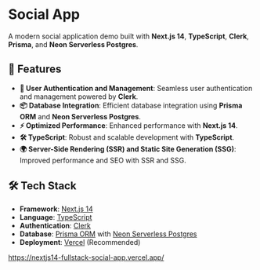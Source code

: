 # Social App

A modern social application demo built with **Next.js 14**, **TypeScript**, **Clerk**, **Prisma**, and **Neon Serverless Postgres**.



## 🚀 Features

- **🔑 User Authentication and Management**: Seamless user authentication and management powered by **Clerk**.
- **📦 Database Integration**: Efficient database integration using **Prisma ORM** and **Neon Serverless Postgres**.
- **⚡ Optimized Performance**: Enhanced performance with **Next.js 14**.
- **🛠 TypeScript**: Robust and scalable development with **TypeScript**.
- **🌍 Server-Side Rendering (SSR) and Static Site Generation (SSG)**: Improved performance and SEO with SSR and SSG.


## 🛠 Tech Stack

- **Framework**: [Next.js 14](https://nextjs.org/)
- **Language**: [TypeScript](https://www.typescriptlang.org/)
- **Authentication**: [Clerk](https://clerk.dev/)
- **Database**: [Prisma ORM](https://www.prisma.io/) with [Neon Serverless Postgres](https://neon.tech/)
- **Deployment**: [Vercel](https://vercel.com/) (Recommended)

https://nextjs14-fullstack-social-app.vercel.app/
